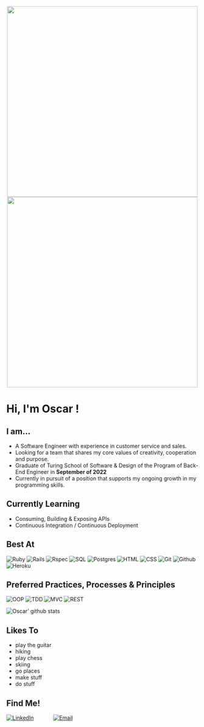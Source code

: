 <div id="header" align="center">
  <img src="https://media.giphy.com/media/yoJC2A59OCZHs1LXvW/giphy.gif" width="500"/>
</div>

<div id="header" align="center">
  <img src="2wCEAAkGBw8OEBUQEBAVFRUXFhUWGBYXGRUVGBYYFRUXGBUXFRoYHSggGBslHxUWIjEhJSkrLi4uFyAzODMtOCgtLisBCgoKDg0OGhAQGi0lHyUtLS0rKy0rKy0tLS8tLS0tLS0tLS0tLS0tLS0tLS0tLSstLS0tLS0tLS0tLS0tLS0tLf" width="500"/>
</div>

# Hi, I'm Oscar !
## I am...
- A Software Engineer with experience in customer service and sales.
- Looking for a team that shares my core values of creativity, cooperation and purpose.
- Graduate of Turing School of Software & Design of the Program of Back-End Engineer in __September of 2022__
- Currently in pursuit of a position that supports my ongoing growth in my programming skills.

## Currently Learning
- Consuming, Building & Exposing APIs
- Continuous Integration / Continuous Deployment

## Best At
![Ruby](https://user-images.githubusercontent.com/64919819/113647913-f78da900-9648-11eb-90e6-6db4f7fa39bb.png)
![Rails](https://user-images.githubusercontent.com/64919819/113647936-ffe5e400-9648-11eb-88b7-a85a0a20ca92.png)
![Rspec](https://user-images.githubusercontent.com/64919819/113648167-6965f280-9649-11eb-8794-0f1082ae8d1c.png)
![SQL](https://user-images.githubusercontent.com/64919819/113647954-0aa07900-9649-11eb-94fa-53a435261ecf.png)
![Postgres](https://user-images.githubusercontent.com/64919819/113648154-63701180-9649-11eb-9424-b3c6d1eeae4f.png)
![HTML](https://user-images.githubusercontent.com/64919819/113647961-10965a00-9649-11eb-91e6-271efbae7d28.png)
![CSS](https://user-images.githubusercontent.com/64919819/113647974-15f3a480-9649-11eb-90a6-0e5716a2f6a5.png)
![Git](https://user-images.githubusercontent.com/64919819/113648232-81d60d00-9649-11eb-8ea4-0ff5e399afb6.png)
![Github](https://user-images.githubusercontent.com/64919819/113648263-8ef2fc00-9649-11eb-92ee-e17ac79c0627.png)
![Heroku](https://user-images.githubusercontent.com/64919819/113648465-e1ccb380-9649-11eb-904d-3e23e9f7bdb1.png)

<!-- ## Im learning:

![JavaScript](https://user-images.githubusercontent.com/64919819/113648927-b7c7c100-964a-11eb-8379-fd7978f82837.png)
![CircleCI](https://user-images.githubusercontent.com/64919819/113648644-29ebd600-964a-11eb-91a3-1e50b7c415aa.png)
![AWS](https://img.shields.io/badge/AWS%20-%23FF9900.svg?&style=for-the-badge&logo=amazon-aws&logoColor=white")
-->
## Preferred Practices, Processes & Principles
![OOP](https://user-images.githubusercontent.com/64919819/113648808-77684300-964a-11eb-8575-05aeaa946a6f.png)
![TDD](https://user-images.githubusercontent.com/64919819/113648827-7f27e780-964a-11eb-8f9e-dfdc2ed077c5.png)
![MVC](https://user-images.githubusercontent.com/64919819/113648848-8949e600-964a-11eb-833f-91872b6f3fe0.png)
![REST](https://user-images.githubusercontent.com/64919819/113648856-8ea73080-964a-11eb-8e85-6f580a54eaca.png)

![Oscar’ github stats](https://github-readme-stats.vercel.app/api?username=Oscar-Santos&show_icons=true&theme=tokyonight)

## Likes To
- play the guitar 
- hiking
- play chess
- skiing
- go places
- make stuff
- do stuff

## Find Me!
[![LinkedIn](https://user-images.githubusercontent.com/91342410/156677668-405eaa47-f782-4913-b9db-128c2f54ff0d.png)](https://www.linkedin.com/in/oscar-santos-perez/) &nbsp;&nbsp;&nbsp;&nbsp;&nbsp;&nbsp;&nbsp;&nbsp;&nbsp;&nbsp;&nbsp;
[![Email](https://user-images.githubusercontent.com/64919819/113643567-d4aac700-963f-11eb-82e3-3b79ec3bd177.png)](mailto:oscar303data@gmail.com) &nbsp;&nbsp;&nbsp;&nbsp;&nbsp;&nbsp;&nbsp;&nbsp;&nbsp;&nbsp;&nbsp;







